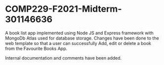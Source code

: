 # COMP229-F2021-Midterm-301146636

A book list app implemented using Node JS and Express framework with MongoDb Atlas used for database storage. Changes have been done to the web template so that a user can successfully Add, edit or delete a book from the Favourite Books App.

Internal documentation and comments have been added.
